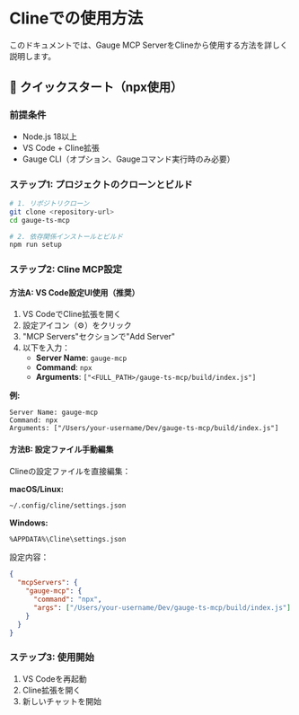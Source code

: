 # Clineでの使用方法

このドキュメントでは、Gauge MCP ServerをClineから使用する方法を詳しく説明します。

## 🚀 クイックスタート（npx使用）

### 前提条件

- Node.js 18以上
- VS Code + Cline拡張
- Gauge CLI（オプション、Gaugeコマンド実行時のみ必要）

### ステップ1: プロジェクトのクローンとビルド

```bash
# 1. リポジトリクローン
git clone <repository-url>
cd gauge-ts-mcp

# 2. 依存関係インストールとビルド
npm run setup
```

### ステップ2: Cline MCP設定

#### 方法A: VS Code設定UI使用（推奨）

1. VS CodeでCline拡張を開く
2. 設定アイコン（⚙️）をクリック
3. "MCP Servers"セクションで"Add Server"
4. 以下を入力：
   - **Server Name**: `gauge-mcp`
   - **Command**: `npx`
   - **Arguments**: `["<FULL_PATH>/gauge-ts-mcp/build/index.js"]`

**例:**
```
Server Name: gauge-mcp
Command: npx
Arguments: ["/Users/your-username/Dev/gauge-ts-mcp/build/index.js"]
```

#### 方法B: 設定ファイル手動編集

Clineの設定ファイルを直接編集：

**macOS/Linux:**
```bash
~/.config/cline/settings.json
```

**Windows:**
```bash
%APPDATA%\Cline\settings.json
```

設定内容：
```json
{
  "mcpServers": {
    "gauge-mcp": {
      "command": "npx",
      "args": ["/Users/your-username/Dev/gauge-ts-mcp/build/index.js"]
    }
  }
}
```

### ステップ3: 使用開始

1. VS Codeを再起動
2. Cline拡張を開く
3. 新しいチャットを開始
